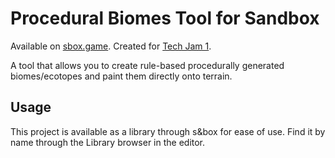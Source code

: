 
# Procedural Biomes Tool for Sandbox

Available on [sbox.game](https://sbox.game/dhi/proceduralbiomestool). Created for [Tech Jam 1](https://sbox.game/c/tech1).

A tool that allows you to create rule-based procedurally generated biomes/ecotopes and paint them directly onto terrain.

## Usage

This project is available as a library through s&box for ease of use. Find it by name through the Library browser in the editor.
